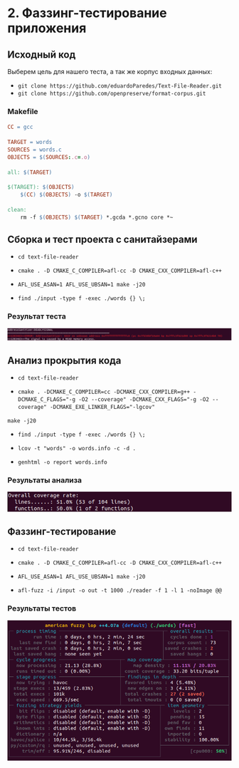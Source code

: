 # 2. Фаззинг-тестирование приложения

## Исходный код

Выберем цель для нашего теста, а так же корпус входных данных:
- `git clone https://github.com/eduardoParedes/Text-File-Reader.git`
- `git clone https://github.com/openpreserve/format-corpus.git`

### Makefile

```Makefile
CC = gcc

TARGET = words 
SOURCES = words.c
OBJECTS = $(SOURCES:.c=.o)

all: $(TARGET)

$(TARGET): $(OBJECTS)
	$(CC) $(OBJECTS) -o $(TARGET)

clean:
	rm -f $(OBJECTS) $(TARGET) *.gcda *.gcno core *~
```

## Сборка и тест проекта с санитайзерами

- `cd text-file-reader`

- `cmake . -D CMAKE_C_COMPILER=afl-cc -D CMAKE_CXX_COMPILER=afl-c++`

- `AFL_USE_ASAN=1 AFL_USE_UBSAN=1 make -j20`

- `find ./input -type f -exec ./words {} \;`

### Результат теста

![](./img/san-test.png)

## Анализ прокрытия кода

- `cd text-file-reader`

- `cmake . -DCMAKE_C_COMPILER=cc -DCMAKE_CXX_COMPILER=g++ -DCMAKE_C_FLAGS="-g -O2 --coverage" -DCMAKE_CXX_FLAGS="-g -O2 --coverage" -DCMAKE_EXE_LINKER_FLAGS="-lgcov"`

`make -j20`

- `find ./input -type f -exec ./words {} \;`

- `lcov -t "words" -o words.info -c -d .`
- `genhtml -o report words.info`

### Результаты анализа

![](./img/coverage.png)

## Фаззинг-тестирование

- `cd text-file-reader`

- `cmake . -D CMAKE_C_COMPILER=afl-cc -D CMAKE_CXX_COMPILER=afl-c++`

- `AFL_USE_ASAN=1 AFL_USE_UBSAN=1 make -j20`

- `afl-fuzz -i /input -o out -t 1000 ./reader -f 1 -l 1 -noImage @@`

### Результаты тестов

![](./img/fuzzing-test.png)
